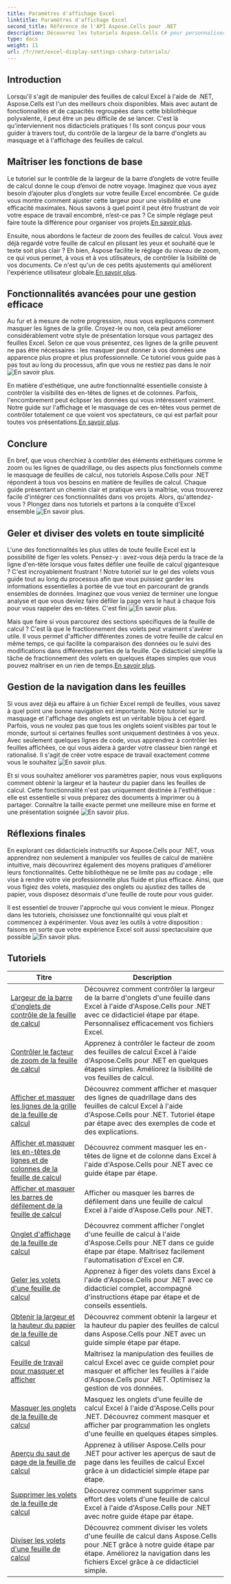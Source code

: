 ```yaml
---
title: Paramètres d'affichage Excel
linktitle: Paramètres d'affichage Excel
second_title: Référence de l'API Aspose.Cells pour .NET
description: Découvrez les tutoriels Aspose.Cells C# pour personnaliser l'affichage d'Excel. Modifiez les polices, les couleurs, les formats et créez des rapports attrayants.
type: docs
weight: 11
url: /fr/net/excel-display-settings-csharp-tutorials/
---
```

## Introduction

Lorsqu'il s'agit de manipuler des feuilles de calcul Excel à l'aide de .NET, Aspose.Cells est l'un des meilleurs choix disponibles. Mais avec autant de fonctionnalités et de capacités regroupées dans cette bibliothèque polyvalente, il peut être un peu difficile de se lancer. C'est là qu'interviennent nos didacticiels pratiques ! Ils sont conçus pour vous guider à travers tout, du contrôle de la largeur de la barre d'onglets au masquage et à l'affichage des feuilles de calcul.

## Maîtriser les fonctions de base

Le tutoriel sur le contrôle de la largeur de la barre d’onglets de votre feuille de calcul donne le coup d’envoi de notre voyage. Imaginez que vous ayez besoin d’ajouter plus d’onglets sur votre feuille Excel encombrée. Ce guide vous montre comment ajuster cette largeur pour une visibilité et une efficacité maximales. Nous savons à quel point il peut être frustrant de voir votre espace de travail encombré, n’est-ce pas ? Ce simple réglage peut faire toute la différence pour organiser vos projets.[En savoir plus](./control-tab-bar-width-of-spreadsheet/).

 Ensuite, nous abordons le facteur de zoom des feuilles de calcul. Vous avez déjà regardé votre feuille de calcul en plissant les yeux et souhaité que le texte soit plus clair ? Eh bien, Aspose facilite le réglage du niveau de zoom, ce qui vous permet, à vous et à vos utilisateurs, de contrôler la lisibilité de vos documents. Ce n'est qu'un de ces petits ajustements qui améliorent l'expérience utilisateur globale.[En savoir plus](./controll-zoom-factor-of-worksheet/). 

## Fonctionnalités avancées pour une gestion efficace

Au fur et à mesure de notre progression, nous vous expliquons comment masquer les lignes de la grille. Croyez-le ou non, cela peut améliorer considérablement votre style de présentation lorsque vous partagez des feuilles Excel. Selon ce que vous présentez, ces lignes de la grille peuvent ne pas être nécessaires : les masquer peut donner à vos données une apparence plus propre et plus professionnelle. Ce tutoriel vous guide pas à pas tout au long du processus, afin que vous ne restiez pas dans le noir ![En savoir plus](./display-and-hide-gridlines-of-worksheet/).

 En matière d'esthétique, une autre fonctionnalité essentielle consiste à contrôler la visibilité des en-têtes de lignes et de colonnes. Parfois, l'encombrement peut éclipser les données qui vous intéressent vraiment. Notre guide sur l'affichage et le masquage de ces en-têtes vous permet de contrôler totalement ce que voient vos spectateurs, ce qui est parfait pour toutes vos présentations.[En savoir plus](./display-and-hide-row-column-headers-of-worksheet/).

## Conclure

En bref, que vous cherchiez à contrôler des éléments esthétiques comme le zoom ou les lignes de quadrillage, ou des aspects plus fonctionnels comme le masquage de feuilles de calcul, nos tutoriels Aspose.Cells pour .NET répondent à tous vos besoins en matière de feuilles de calcul. Chaque guide présentant un chemin clair et pratique vers la maîtrise, vous trouverez facile d'intégrer ces fonctionnalités dans vos projets. Alors, qu'attendez-vous ? Plongez dans nos tutoriels et partons à la conquête d'Excel ensemble ![En savoir plus](./hide-and-unhide-worksheet/).

## Geler et diviser des volets en toute simplicité

 L'une des fonctionnalités les plus utiles de toute feuille Excel est la possibilité de figer les volets. Pensez-y : avez-vous déjà perdu la trace de la ligne d'en-tête lorsque vous faites défiler une feuille de calcul gigantesque ? C'est incroyablement frustrant ! Notre tutoriel sur le gel des volets vous guide tout au long du processus afin que vous puissiez garder les informations essentielles à portée de vue tout en parcourant de grands ensembles de données. Imaginez que vous veniez de terminer une longue analyse et que vous deviez faire défiler la page vers le haut à chaque fois pour vous rappeler des en-têtes. C'est fini ![En savoir plus](./freeze-panes-of-worksheet/).

Mais que faire si vous parcourez des sections spécifiques de la feuille de calcul ? C'est là que le fractionnement des volets peut vraiment s'avérer utile. Il vous permet d'afficher différentes zones de votre feuille de calcul en même temps, ce qui facilite la comparaison des données ou le suivi des modifications dans différentes parties de la feuille. Ce didacticiel simplifie la tâche de fractionnement des volets en quelques étapes simples que vous pouvez maîtriser en un rien de temps.[En savoir plus](./split-panes-of-worksheet/).

## Gestion de la navigation dans les feuilles

 Si vous avez déjà eu affaire à un fichier Excel rempli de feuilles, vous savez à quel point une bonne navigation est importante. Notre tutoriel sur le masquage et l'affichage des onglets est un véritable bijou à cet égard. Parfois, vous ne voulez pas que tous les onglets soient visibles par tout le monde, surtout si certaines feuilles sont uniquement destinées à vos yeux. Avec seulement quelques lignes de code, vous apprendrez à contrôler les feuilles affichées, ce qui vous aidera à garder votre classeur bien rangé et rationalisé. Il s'agit de créer votre espace de travail exactement comme vous le souhaitez ![En savoir plus](./hide-tabs-of-spreadsheet/).

Et si vous souhaitez améliorer vos paramètres papier, nous vous expliquons comment obtenir la largeur et la hauteur du papier dans les feuilles de calcul. Cette fonctionnalité n'est pas uniquement destinée à l'esthétique : elle est essentielle si vous préparez des documents à imprimer ou à partager. Connaître la taille exacte permet une meilleure mise en forme et une présentation soignée ![En savoir plus](./get-paper-width-and-height-of-worksheet/).

## Réflexions finales

En explorant ces didacticiels instructifs sur Aspose.Cells pour .NET, vous apprendrez non seulement à manipuler vos feuilles de calcul de manière intuitive, mais découvrirez également des moyens pratiques d'améliorer leurs fonctionnalités. Cette bibliothèque ne se limite pas au codage ; elle vise à rendre votre vie professionnelle plus fluide et plus efficace. Ainsi, que vous figiez des volets, masquiez des onglets ou ajustiez des tailles de papier, vous disposez désormais d'une feuille de route pour vous guider.

Il est essentiel de trouver l'approche qui vous convient le mieux. Plongez dans les tutoriels, choisissez une fonctionnalité qui vous plaît et commencez à expérimenter. Vous avez les outils à votre disposition : faisons en sorte que votre expérience Excel soit aussi spectaculaire que possible ![En savoir plus](./page-break-preview-of-worksheet/).

## Tutoriels 
| Titre | Description |
| --- | --- |
| [Largeur de la barre d'onglets de contrôle de la feuille de calcul](./control-tab-bar-width-of-spreadsheet/) | Découvrez comment contrôler la largeur de la barre d'onglets d'une feuille dans Excel à l'aide d'Aspose.Cells pour .NET avec ce didacticiel étape par étape. Personnalisez efficacement vos fichiers Excel. |  
| [Contrôler le facteur de zoom de la feuille de calcul](./controll-zoom-factor-of-worksheet/) | Apprenez à contrôler le facteur de zoom des feuilles de calcul Excel à l'aide d'Aspose.Cells pour .NET en quelques étapes simples. Améliorez la lisibilité de vos feuilles de calcul. |  
| [Afficher et masquer les lignes de la grille de la feuille de calcul](./display-and-hide-gridlines-of-worksheet/) | Découvrez comment afficher et masquer des lignes de quadrillage dans des feuilles de calcul Excel à l'aide d'Aspose.Cells pour .NET. Tutoriel étape par étape avec des exemples de code et des explications. |  
| [Afficher et masquer les en-têtes de lignes et de colonnes de la feuille de calcul](./display-and-hide-row-column-headers-of-worksheet/) | Découvrez comment masquer les en-têtes de ligne et de colonne dans Excel à l'aide d'Aspose.Cells pour .NET avec ce guide étape par étape. |  
| [Afficher et masquer les barres de défilement de la feuille de calcul](./display-and-hide-scroll-bars-of-worksheet/) | Afficher ou masquer les barres de défilement dans une feuille de calcul Excel à l'aide d'Aspose.Cells pour .NET. |  
| [Onglet d'affichage de la feuille de calcul](./display-tab-of-spreadsheet/) | Découvrez comment afficher l'onglet d'une feuille de calcul à l'aide d'Aspose.Cells pour .NET dans ce guide étape par étape. Maîtrisez facilement l'automatisation d'Excel en C#. |  
| [Geler les volets d'une feuille de calcul](./freeze-panes-of-worksheet/) | Apprenez à figer des volets dans Excel à l'aide d'Aspose.Cells pour .NET avec ce didacticiel complet, accompagné d'instructions étape par étape et de conseils essentiels. |  
| [Obtenir la largeur et la hauteur du papier de la feuille de calcul](./get-paper-width-and-height-of-worksheet/) | Découvrez comment obtenir la largeur et la hauteur du papier des feuilles de calcul dans Aspose.Cells pour .NET avec un guide simple étape par étape. |  
| [Feuille de travail pour masquer et afficher](./hide-and-unhide-worksheet/) | Maîtrisez la manipulation des feuilles de calcul Excel avec ce guide complet pour masquer et afficher les feuilles à l'aide d'Aspose.Cells pour .NET. Optimisez la gestion de vos données. |  
| [Masquer les onglets de la feuille de calcul](./hide-tabs-of-spreadsheet/) | Masquez les onglets d'une feuille de calcul Excel à l'aide d'Aspose.Cells pour .NET. Découvrez comment masquer et afficher par programmation les onglets d'une feuille en quelques étapes simples. |  
| [Aperçu du saut de page de la feuille de calcul](./page-break-preview-of-worksheet/) | Apprenez à utiliser Aspose.Cells pour .NET pour activer les aperçus de saut de page dans les feuilles de calcul Excel grâce à un didacticiel simple étape par étape. |  
| [Supprimer les volets de la feuille de calcul](./remove-panes-of-worksheet/) | Découvrez comment supprimer sans effort des volets d'une feuille de calcul Excel à l'aide d'Aspose.Cells pour .NET avec notre guide étape par étape. |  
| [Diviser les volets d'une feuille de calcul](./split-panes-of-worksheet/) | Découvrez comment diviser les volets d'une feuille de calcul dans Aspose.Cells pour .NET grâce à notre guide étape par étape. Améliorez la navigation dans les fichiers Excel grâce à ce didacticiel simple. |  
